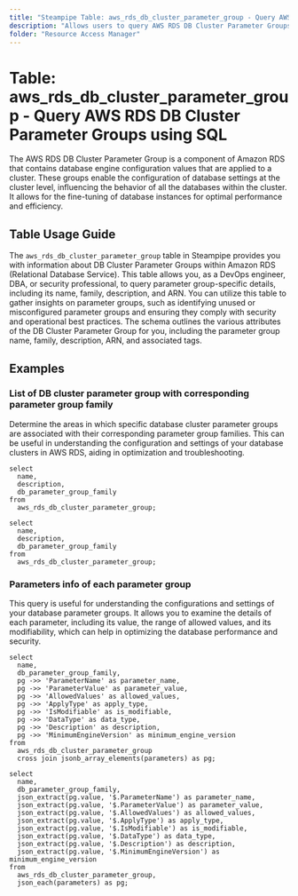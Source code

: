 ```yaml
---
title: "Steampipe Table: aws_rds_db_cluster_parameter_group - Query AWS RDS DB Cluster Parameter Groups using SQL"
description: "Allows users to query AWS RDS DB Cluster Parameter Groups, providing detailed information about each parameter group's configuration, including its name, family, description, and ARN. This table can be used to identify unused or misconfigured parameter groups and to ensure they comply with security and operational best practices."
folder: "Resource Access Manager"
---
```


# Table: aws_rds_db_cluster_parameter_group - Query AWS RDS DB Cluster Parameter Groups using SQL

The AWS RDS DB Cluster Parameter Group is a component of Amazon RDS that contains database engine configuration values that are applied to a cluster. These groups enable the configuration of database settings at the cluster level, influencing the behavior of all the databases within the cluster. It allows for the fine-tuning of database instances for optimal performance and efficiency.

## Table Usage Guide

The `aws_rds_db_cluster_parameter_group` table in Steampipe provides you with information about DB Cluster Parameter Groups within Amazon RDS (Relational Database Service). This table allows you, as a DevOps engineer, DBA, or security professional, to query parameter group-specific details, including its name, family, description, and ARN. You can utilize this table to gather insights on parameter groups, such as identifying unused or misconfigured parameter groups and ensuring they comply with security and operational best practices. The schema outlines the various attributes of the DB Cluster Parameter Group for you, including the parameter group name, family, description, ARN, and associated tags.

## Examples

### List of DB cluster parameter group with corresponding parameter group family
Determine the areas in which specific database cluster parameter groups are associated with their corresponding parameter group families. This can be useful in understanding the configuration and settings of your database clusters in AWS RDS, aiding in optimization and troubleshooting.

```sql+postgres
select
  name,
  description,
  db_parameter_group_family
from
  aws_rds_db_cluster_parameter_group;
```

```sql+sqlite
select
  name,
  description,
  db_parameter_group_family
from
  aws_rds_db_cluster_parameter_group;
```


### Parameters info of each parameter group
This query is useful for understanding the configurations and settings of your database parameter groups. It allows you to examine the details of each parameter, including its value, the range of allowed values, and its modifiability, which can help in optimizing the database performance and security.

```sql+postgres
select
  name,
  db_parameter_group_family,
  pg ->> 'ParameterName' as parameter_name,
  pg ->> 'ParameterValue' as parameter_value,
  pg ->> 'AllowedValues' as allowed_values,
  pg ->> 'ApplyType' as apply_type,
  pg ->> 'IsModifiable' as is_modifiable,
  pg ->> 'DataType' as data_type,
  pg ->> 'Description' as description,
  pg ->> 'MinimumEngineVersion' as minimum_engine_version
from
  aws_rds_db_cluster_parameter_group
  cross join jsonb_array_elements(parameters) as pg;
```

```sql+sqlite
select
  name,
  db_parameter_group_family,
  json_extract(pg.value, '$.ParameterName') as parameter_name,
  json_extract(pg.value, '$.ParameterValue') as parameter_value,
  json_extract(pg.value, '$.AllowedValues') as allowed_values,
  json_extract(pg.value, '$.ApplyType') as apply_type,
  json_extract(pg.value, '$.IsModifiable') as is_modifiable,
  json_extract(pg.value, '$.DataType') as data_type,
  json_extract(pg.value, '$.Description') as description,
  json_extract(pg.value, '$.MinimumEngineVersion') as minimum_engine_version
from
  aws_rds_db_cluster_parameter_group,
  json_each(parameters) as pg;
```